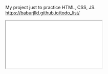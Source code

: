 My project just to practice HTML, CSS, JS.
https://baburjlld.github.io/todo_list/
<iframe src="(https://baburjlld.github.io/todo_list/)" height=auto width="300" title="To Do List"></iframe>
